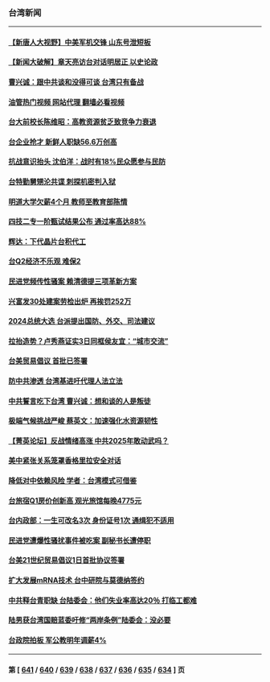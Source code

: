 ### 台湾新闻
---
#### [【新唐人大视野】中美军机交锋 山东号泄短板](../../pages/ncid1349361/n14008983.md?06031245) 
#### [【新闻大破解】章天亮访台对话明居正 以史论政](../../pages/ncid1349361/n14008980.md?06031245) 
#### [曹兴诚：跟中共谈和没得可谈 台湾只有备战](../../pages/ncid1349361/n14008722.md?06031245) 
#### [油管热门视频 网站代理 翻墙必看视频](http://138.2.39.72:81/youtube.html?epic-marker?06031245)
#### [台大前校长陈维昭：高教资源贫乏致竞争力衰退](../../pages/ncid1349361/n14008938.md?06031245) 
#### [台企业抢才 新鲜人职缺56.6万创高](../../pages/ncid1349361/n14008942.md?06031245) 
#### [抗战意识抬头 沈伯洋：战时有18%民众愿参与民防](../../pages/ncid1349361/n14008935.md?06031245) 
#### [台特勤舅甥沦共谍 刺探机密判入狱](../../pages/ncid1349361/n14008944.md?06031245) 
#### [明道大学欠薪4个月 教师至教育部陈情](../../pages/ncid1349361/n14008941.md?06031245) 
#### [四技二专一阶甄试结果公布 通过率高达88%](../../pages/ncid1349361/n14008940.md?06031245) 
#### [辉达：下代晶片台积代工](../../pages/ncid1349361/n14008921.md?06031245) 
#### [台Q2经济不乐观 难保2](../../pages/ncid1349361/n14008919.md?06031245) 
#### [民进党频传性骚案 赖清德提三项革新方案](../../pages/ncid1349361/n14008896.md?06031245) 
#### [兴富发30处建案劳检出炉  再挨罚252万](../../pages/ncid1349361/n14008888.md?06031245) 
#### [2024总统大选 台派提出国防、外交、司法建议](../../pages/ncid1349361/n14008886.md?06031245) 
#### [拉抬造势？卢秀燕证实3日同框侯友宜：“城市交流”](../../pages/ncid1349361/n14008885.md?06031245) 
#### [台美贸易倡议  首批已签署](../../pages/ncid1349361/n14008845.md?06031245) 
#### [防中共渗透 台湾基进吁代理人法立法](../../pages/ncid1349361/n14008752.md?06031245) 
#### [中共誓言吃下台湾 曹兴诚：想和谈的人是叛徒](../../pages/ncid1349361/n14008746.md?06031245) 
#### [极端气候挑战严峻 蔡英文：加速强化水资源韧性](../../pages/ncid1349361/n14008577.md?06031245) 
#### [【菁英论坛】反战情绪高涨 中共2025年敢动武吗？](../../pages/ncid1349361/n14008400.md?06031245) 
#### [美中紧张关系笼罩香格里拉安全对话](../../pages/ncid1349361/n14008258.md?06031245) 
#### [降低对中依赖风险 学者：台湾模式可借鉴](../../pages/ncid1349361/n14008073.md?06031245) 
#### [台旅宿Q1房价创新高 观光旅馆每晚4775元](../../pages/ncid1349361/n14008152.md?06031245) 
#### [台内政部：一生可改名3次 身份证号1次 通缉犯不适用](../../pages/ncid1349361/n14008141.md?06031245) 
#### [民进党遭爆性骚扰事件被吃案 副秘书长遭停职](../../pages/ncid1349361/n14008143.md?06031245) 
#### [台美21世纪贸易倡议1日首批协议签署](../../pages/ncid1349361/n14008138.md?06031245) 
#### [扩大发展mRNA技术 台中研院与莫德纳签约](../../pages/ncid1349361/n14008128.md?06031245) 
#### [中共释台青职缺 台陆委会：他们失业率高达20％ 打临工都难](../../pages/ncid1349361/n14008058.md?06031245) 
#### [陆男获台湾国赔蓝委吁修“两岸条例”陆委会：没必要](../../pages/ncid1349361/n14008071.md?06031245) 
#### [台政院拍板 军公教明年调薪4%](../../pages/ncid1349361/n14008116.md?06031245) 

---
#### 第 [ [641](./641.md?06031245) / [640](./640.md?06031245) / [639](./639.md?06031245) / [638](./638.md?06031245) / [637](./637.md?06031245) / [636](./636.md?06031245) / [635](./635.md?06031245) / [634](./634.md?06031245) ] 页
